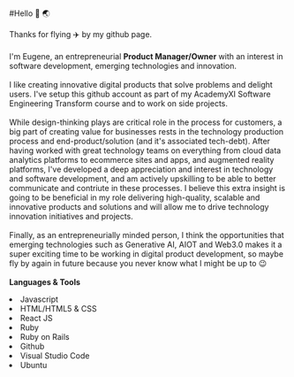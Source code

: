 #Hello :wave: :earth_asia:

Thanks for flying :airplane: by my github page.<br>
<br>
I'm Eugene, an entrepreneurial <strong>Product Manager/Owner</strong> with an interest in software development, emerging technologies and innovation.<br>
<br>
I like creating innovative digital products that solve problems and delight users. I've setup this github account as part of my AcademyXI Software Engineering Transform course and to work on side projects.<br>
<br>
While design-thinking plays are critical role in the process for customers, a big part of creating value for businesses rests in the technology production process and end-product/solution (and it's associated tech-debt). After having worked with great technology teams on everything from cloud data analytics platforms to ecommerce sites and apps, and augmented reality platforms, I've developed a deep appreciation and interest in technology and software development, and am actively upskilling to be able to better communicate and contriute in these processes. I believe this extra insight is going to be beneficial in my role delivering high-quality, scalable and innovative products and solutions and will allow me to drive technology innovation initiatives and projects.<br>
<br>
Finally, as an entrepreneurially minded person, I think the opportunities that emerging technologies such as Generative AI, AIOT and Web3.0  makes it a super exciting time to be working in digital product development, so maybe fly by again in future because you never know what I might be up to :wink: <br>
<br>
<strong>Languages & Tools</strong>
<li> Javascript
<li> HTML/HTML5 & CSS
<li> React JS
<li> Ruby
<li> Ruby on Rails
<li> Github
<li> Visual Studio Code
<li> Ubuntu  

